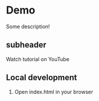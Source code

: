 # Demo
Some description!
## subheader
Watch tutorial on YouTube
## Local development
1. Open index.html in your browser
   
